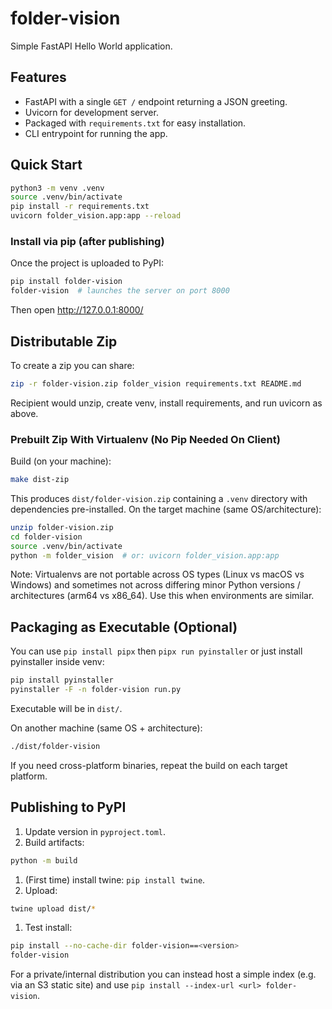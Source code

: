# folder-vision

Simple FastAPI Hello World application.

## Features

- FastAPI with a single `GET /` endpoint returning a JSON greeting.
- Uvicorn for development server.
- Packaged with `requirements.txt` for easy installation.
- CLI entrypoint for running the app.

## Quick Start

```bash
python3 -m venv .venv
source .venv/bin/activate
pip install -r requirements.txt
uvicorn folder_vision.app:app --reload
```

### Install via pip (after publishing)

Once the project is uploaded to PyPI:

```bash
pip install folder-vision
folder-vision  # launches the server on port 8000
```

Then open <http://127.0.0.1:8000/>

## Distributable Zip

To create a zip you can share:

```bash
zip -r folder-vision.zip folder_vision requirements.txt README.md
```

Recipient would unzip, create venv, install requirements, and run uvicorn as above.

### Prebuilt Zip With Virtualenv (No Pip Needed On Client)

Build (on your machine):

```bash
make dist-zip
```

This produces `dist/folder-vision.zip` containing a `.venv` directory with dependencies pre-installed. On the target machine (same OS/architecture):

```bash
unzip folder-vision.zip
cd folder-vision
source .venv/bin/activate
python -m folder_vision  # or: uvicorn folder_vision.app:app
```

Note: Virtualenvs are not portable across OS types (Linux vs macOS vs Windows) and sometimes not across differing minor Python versions / architectures (arm64 vs x86_64). Use this when environments are similar.

## Packaging as Executable (Optional)

You can use `pip install pipx` then `pipx run pyinstaller` or just install pyinstaller inside venv:

```bash
pip install pyinstaller
pyinstaller -F -n folder-vision run.py
```

Executable will be in `dist/`.

On another machine (same OS + architecture):

```bash
./dist/folder-vision
```

If you need cross-platform binaries, repeat the build on each target platform.

## Publishing to PyPI

1. Update version in `pyproject.toml`.
2. Build artifacts:

```bash
python -m build
```

1. (First time) install twine: `pip install twine`.
1. Upload:

```bash
twine upload dist/*
```

1. Test install:

```bash
pip install --no-cache-dir folder-vision==<version>
folder-vision
```

For a private/internal distribution you can instead host a simple index (e.g. via an S3 static site) and use `pip install --index-url <url> folder-vision`.
